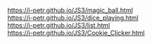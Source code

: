 https://i-petr.github.io/JS3/magic_ball.html
<br>
https://i-petr.github.io/JS3/dice_playing.html
<br>
https://i-petr.github.io/JS3/list.html
<br>
https://i-petr.github.io/JS3/Cookie_Clicker.html
